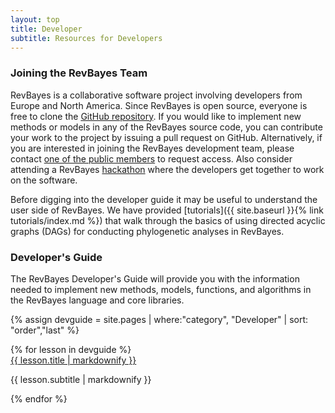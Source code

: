 ```yaml
---
layout: top
title: Developer
subtitle: Resources for Developers
---
```


### Joining the RevBayes Team

RevBayes is a collaborative software project involving developers from Europe and North America. 
Since RevBayes is open source, everyone is free to clone the [GitHub repository](https://github.com/revbayes/revbayes). 
If you would like to implement new methods or models in any of the RevBayes source code, you can contribute your work to the project by issuing a pull request on GitHub. 
Alternatively, if you are interested in joining the RevBayes development team, please contact [one of the public members](https://github.com/orgs/revbayes/people) to request access.
Also consider attending a RevBayes <a href="{{ site.baseurl }}/workshops/hackathons">hackathon</a> where the developers get together to work on the software. 

Before digging into the developer guide it may be useful to understand the user side of RevBayes. We have provided [tutorials]({{ site.baseurl }}{% link tutorials/index.md %}) that walk through the basics of using directed acyclic graphs (DAGs) for conducting phylogenetic analyses in RevBayes.   

### Developer's Guide

The RevBayes Developer's Guide will provide you with the information needed to implement new methods, models, functions, and algorithms in the RevBayes language and core libraries. 


{% assign devguide = site.pages | where:"category", "Developer" | sort: "order","last" %}
<div class="tutorialbox">
{% for lesson in devguide %}
<div class="tutorial">
<a class="title" href="{{ site.baseurl }}{{ lesson.url }}">{{ lesson.title | markdownify }}</a>
<p class="subtitle">{{ lesson.subtitle | markdownify }}</p>
</div>
{% endfor %}
</div>
